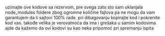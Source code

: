 uzimajte ove kodove sa rezervom, pre svega zato sto sam uklanjala node_modules foldere
zbog ogromne količine fajlova pa ne mogu da vam garantujem da li sajtovi 100% rade.
pri dibagovanju kopirajte kod i pokrenite kod vas.
takođe velika je verovatnoća da ima i grešaka u samim kodovima
ajde da kažemo da ovi kodovi su kao neka pripomoć pri spremanju ispita
